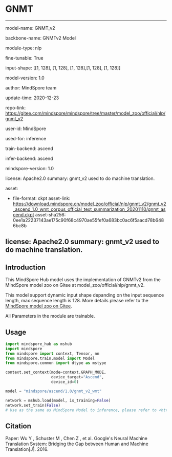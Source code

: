 # GNMT

---

model-name: GNMT_v2

backbone-name: GNMTv2 Model

module-type: nlp

fine-tunable: True

input-shape: [[1, 128], [1, 128], [1, 128],[1, 128], [1, 128]]

model-version: 1.0

author: MindSpore team

update-time: 2020-12-23

repo-link: <https://gitee.com/mindspore/mindspore/tree/master/model_zoo/official/nlp/gnmt_v2>

user-id: MindSpore

used-for: inference

train-backend: ascend

infer-backend: ascend

mindspore-version: 1.0

license: Apache2.0
summary: gnmt_v2 used to do machine translation.

asset:

-
    file-format: ckpt
    asset-link: <https://download.mindspore.cn/model_zoo/official/nlp/gnmt_v2/gnmt_v2_ascend_1.0_wmt_corpus_official_text_summarization_20201110/gnmt_ascend.ckpt>
    asset-sha256: 0ee1a22237143ae175c90f68c4970ae55fef0a683bc0ac6f5aacd78b6486bc8b

license: Apache2.0
summary: gnmt_v2 used to do machine translation.
---

## Introduction

This MindSpore Hub model uses the implementation of GNMTv2 from the MindSpore model zoo on Gitee at model_zoo/official/nlp/gnmt_v2.

This model support dynamic input shape depanding on the input sequence length, max sequence length is 128. More details please refer to the [MindSpore model zoo on Gitee](https://gitee.com/mindspore/mindspore/tree/master/model_zoo/official/nlp/gnmt_v2/README.md).

All Parameters in the module are trainable.

## Usage

```python
import mindspore_hub as mshub
import mindspore
from mindspore import context, Tensor, nn
from mindspore.train.model import Model
from mindspore.common import dtype as mstype

context.set_context(mode=context.GRAPH_MODE,
                    device_target="Ascend",
                    device_id=0)

model = "mindspore/ascend/1.0/gnmt_v2_wmt"

network = mshub.load(model, is_training=False)
network.set_train(False)
# Use as the same as MindSpore Model to inference, please refer to <https://gitee.com/mindspore/mindspore/tree/master/model_zoo/official/nlp/gnmt_v2>.
```

## Citation

Paper: Wu Y , Schuster M , Chen Z , et al. Google's Neural Machine Translation System: Bridging the Gap between Human and Machine Translation[J]. 2016.
